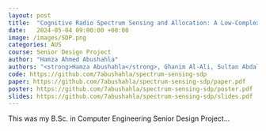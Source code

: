 ```yaml
---
layout: post
title:  "Cognitive Radio Spectrum Sensing and Allocation: A Low-Complexity Deep Learning Approach"
date:   2024-05-04 09:00:00 +00:00
image: /images/SDP.png
categories: AUS
course: Senior Design Project
author: "Hamza Ahmed Abushahla"
authors: "<strong>Hamza Abushahla</strong>, Ghanim Al-Ali, Sultan Abdalla, Muhammad Ismail Sadaqat, Mohamed AlHajri, Taha Landolsi"
code: https://github.com/7abushahla/spectrum-sensing-sdp
paper: https://github.com/7abushahla/spectrum-sensing-sdp/paper.pdf
poster: https://github.com/7abushahla/spectrum-sensing-sdp/poster.pdf
slides: https://github.com/7abushahla/spectrum-sensing-sdp/slides.pdf
---
```

This was my B.Sc. in Computer Engineering Senior Design Project...